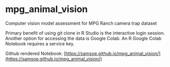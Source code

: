 # mpg_animal_vision
Computer vision model assessment for MPG Ranch camera trap dataset

Primary benefit of using git clone in R Studio is the interactive login session. Another option for accessing the data is Google Colab. An R Google Colab Notebook requires a service key.

Github rendered Notebook: [https://samsoe.github.io/mpg_animal_vision/](https://samsoe.github.io/mpg_animal_vision/)
